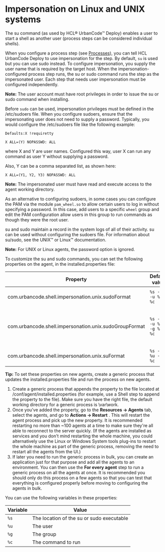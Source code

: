 # Impersonation on Linux and UNIX systems

The su command \(as used by HCL® UrbanCode™ Deploy\) enables a user to start a shell as another user \(process steps can be considered individual shells\).

When you configure a process step \(see [Processes](comp_workflow.md)\), you can tell HCL UrbanCode Deploy to use impersonation for the step. By default, `su` is used but you can use sudo instead. To configure impersonation, you supply the user name that is required by the target host. When the impersonation-configured process step runs, the su or sudo command runs the step as the impersonated user. Each step that needs user impersonation must be configured independently.

**Note:** The user account must have root privileges in order to issue the su or sudo command when installing.

Before `sudo` can be used, impersonation privileges must be defined in the /etc/sudoers file. When you configure sudoers, ensure that the impersonating user does not need to supply a password. Typically, you would configure the /etc/sudoers file like the following example:

```
Defaults:X !requiretty 
```

```
X ALL=(Y) NOPASSWD: ALL 
```

where X and Y are user names. Configured this way, user X can run any command as user Y without supplying a password.

Also, Y can be a comma separated list, as shown here:

```
X ALL=(Y1, Y2, Y3) NOPASSWD: ALL
```

**Note:** The impersonated user must have read and execute access to the agent working directory.

As an alternative to configuring sudoers, in some cases you can configure the PAM via the module `pam_wheel.so` to allow certain users to log in without specifying a password. In this case, add users to a specific `wheel` group and edit the PAM configuration allow users in this group to run commands as though they were the root user.

su and sudo maintain a record in the system logs of all of their activity. su can be used without configuring the sudoers file. For information about su/sudo, see the UNIX™ or Linux™ documentation.

**Note:** For UNIX or Linux agents, the password option is ignored.

To customize the su and sudo commands, you can set the following properties on the agent, in the installed.properties file:

|Property|Default value|Description|
|--------|-------------|-----------|
|com.urbancode.shell.impersonation.unix.sudoFormat|`%s -n -u %u %c`|Syntax of the sudo command|
|com.urbancode.shell.impersonation.unix.sudoGroupFormat|`%s -n -u %u -g %g %c`|Syntax of the sudo command when a group is specified|
|com.urbancode.shell.impersonation.unix.suFormat|`%s - %u -c %c`|Syntax of the su command|

**Tip:** To set these properties on new agents, create a generic process that updates the installed.properties file and run the process on new agents.

1.  Create a generic process that appends the property to the file located at /conf/agent/installed.properties \(for example, use a Shell step to append the property to the file\). Make sure you have the right file, the default working directory for a generic process is \\var\\work. 
2.  Once you've added the property, go to the **Resources -\> Agents** tab, select the agents, and go to **Actions -\> Restart** . This will restart the agent process and pick up the new property. It is recommended restarting no more than ~100 agents at a time to make sure they're all able to reconnect to the server quickly. \(If the agents are installed as services and you don't mind restarting the whole machine, you could alternatively use the Linux or Windows System tools plug-ins to restart the whole machine as part of the generic process, removing the need to restart all the agents from the UI.\)
3.  If later you need to run the generic process in bulk, you can create an application just for that purpose and add all the agents to an environment. You can then use the **For every agent** step to run a generic process on all the agents at once. It is recommended you should only do this process on a few agents so that you can test that everything is configured properly before moving to configuring the agents in bulk.

You can use the following variables in these properties:

|Variable|Value|
|--------|-----|
|`%s`|The location of the su or sudo executable|
|`%u`|The user|
|`%g`|The group|
|`%c`|The command to run|

